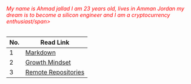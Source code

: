 ###### <span style = "color:red;"> My name is Ahmad jallad I am 23 years old, lives in Amman Jordan my dream is to become a silicon engineer and I am a cryptocurrency enthusiast/span>

|No. | Read Link|
|----|----------|
1 | [Markdown](https://ahmadjlallad.github.io/reading-notes/Markdown)
2 | [Growth Mindset](https://ahmadjlallad.github.io/reading-notes/growth%20mindset)
3 | [Remote Repositories](https://ahmadjlallad.github.io/reading-notes/Read:02%20-Revisions%20and%20the%20Cloud)


